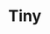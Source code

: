 # Tiny
<!DOCTYPE html>
<html>
    <head>
        <meta charset="utf-8">
        <title>New webpage</title>
    </head>
       <canvas id="mycanvas"></canvas> 
  <script src="https://cdn.jsdelivr.net/processing.js/1.4.8/processing.min.js"></script> 
<body>
<script>
var programCode=function(proccessingInstance){
with(proccessingInstance){
    size(400,400);
    frameRate(50);
var Time2=100;
var Health2=100;
var Grow=0;
var Time=100;
var monkey= {
    x:2,
    y:2};
 var KingRobot={
     x:2,
     y:2};
  var Boss={
      x:2,
      y:2};
  var Xpos=200;  
var Xneg = 0;
    var Health=100;
var drawMonkey=function(Monkey){
   fill(105, 89, 89);
    ellipse(340,340,100,100);
   fill(20, 18, 18);
fill(105,89,89);
rect(280,280,20,50);
fill(255, 0, 0);
ellipse(360,330,30,30);
ellipse(315,330,30,30);
};
var drawMini=function(Mini){
 fill(15, 14, 14);
 ellipse(150,250,107,100);
 fill(255, 0, 0);
 ellipse(125,250,30,30);
 ellipse(175,250,30,30);
 fill(23, 22, 22);
 rect(200,245,40,25);
fill(255, 0, 0);
 rect(240,100,20,150);
 fill(18, 17, 17);
 rect(240,230,20,40);
fill(235, 221, 221);
textSize(16);
 
};
var drawRobot2= function(King2) {
    background(255, 0, 0);
    fill(120, 111, 111);
    rect(100,75,200,250);
   fill(255, 0, 0);
    ellipse(150,150,30,30);
        ellipse(250,150,30,30);
rect(110,275,175,25);
fill(130, 120, 120);
rect(300,200,80,40);
fill(255, 0, 0);
rect(360,140,20,100);
fill(23, 21, 21);
rect(+340,+130,55,40);
fill(255, 0, 0);
triangle(340,130,360,150,340,170);
triangle(395,130,375,150,395,170);
fill(41, 37, 37);
rect(120,325,40,10);
rect(120,335,40,10);
rect(120,345,40,10);
rect(120,355,40,10);
rect(120,365,40,10);
rect(120,375,40,10);
rect(120,385,40,10);
rect(225,325,40,10);
rect(225,335,40,10);
rect(225,345,40,10);
rect(225,355,40,10);
rect(225,365,40,10);
rect(225,375,40,10);
rect(225,385,40,10);
fill(122, 112, 112);
rect(100,390,70,20);
rect(220,390,70,20);
fill(227, 211, 211);
fill(41, 38, 38);
textSize(10);
};

draw = function() {

background(255, 0, 0);
drawMonkey();
Xpos+=1;
Xneg+=-1;

fill(26, 24, 24);
text("The Tales of Tiny Robot",10,50,200,150);
  fill(135, 121, 121);
   rect(Xneg,0,200,400);
    rect(Xpos,0,200,400);
    textSize(40);

};
mouseClicked=function(){
draw= function() {
background(255, 0, 0);
drawMonkey();
fill(227, 209, 209);
ellipse(270,270,30,30);   
ellipse(250,250,30,30);
ellipse(200,200,150,100);
fill(33, 28, 28);
textSize(12);
text("Hello Adventurer! Welcome to the apocalypse!",160,180,100,60);
};
mouseClicked=function(){
draw= function() {
fill(227, 209,209);
ellipse(200,200,150,100);
fill(15, 13, 13);
text("Your task is to save us from this monster!",160,180,100,60);    
};

mouseClicked=function(){
draw= function() {
fill(227, 209,209);
ellipse(200,200,150,100);
fill(15, 13, 13);
text("good luck!",160,180,100,60);    
};
mouseClicked=function(){
draw= function() {
    background(255, 0, 0);
   fill(133, 123, 123);
    rect(150,150,100,50);
fill(31, 29, 29);
textSize(35);
text("PLAY",160,170,100,100);
};    
if(mouseX>=150&&mouseX<=250&&mouseY>=150&&mouseY<=200){
var drawRobot= function(King) {
    background(255, 0, 0);
    fill(120, 111, 111);
    rect(100,75,200,250);
   fill(255, 0, 0);
    ellipse(150,150,30,30);
        ellipse(250,150,30,30);
rect(110,275,175,25);
fill(130, 120, 120);
rect(300,200,80,40);
fill(255, 0, 0);
rect(360,140,20,100);
fill(23, 21, 21);
rect(340,130,55,40);
fill(255, 0, 0);
triangle(340,130,360,150,340,170);
triangle(395,130,375,150,395,170);
fill(41, 37, 37);
rect(120,325,40,10);
rect(120,335,40,10);
rect(120,345,40,10);
rect(120,355,40,10);
rect(120,365,40,10);
rect(120,375,40,10);
rect(120,385,40,10);
rect(225,325,40,10);
rect(225,335,40,10);
rect(225,345,40,10);
rect(225,355,40,10);
rect(225,365,40,10);
rect(225,375,40,10);
rect(225,385,40,10);
fill(122, 112, 112);
rect(100,390,70,20);
rect(220,390,70,20);
fill(227, 211, 211);
fill(41, 38, 38);
textSize(10);
};
draw= function() {
drawRobot();    
};

mouseClicked=function(){
draw= function() {
fill(232, 223, 223);
ellipse(75,70,15,15);
ellipse(85,80,15,15);
ellipse(70,40,115,50);
fill(41, 36, 36);
textSize(9);
text("I am the robot king! You can not defeat me!",15,35,100,100);    
};
mouseClicked=function(){
    draw= function() {
      
        background(255, 0, 0);
      drawRobot2();  
    textSize(14);
    fill(237, 223, 223);
    rect(150,20,100,50);
fill(33, 29, 29);
    text("Start Boss Battle",175,40,100,100);
    };

  if(mouseX<=250&&mouseX>=150&&mouseY<=70&&mouseY>=20){
draw= function() {
background(255,0,0);
Time+=-0.3;
fill(240, 221, 221);

if(Time<=0){
draw= function() {
 Grow+=2;   
fill(217, 174, 87);
ellipse(200,200, Grow+20, Grow+20);
fill(255, 119, 0);
ellipse(200,200,Grow,Grow);
fill(255, 0, 0);
ellipse(200,200,Grow-20,Grow-20);
fill(23, 20, 20);
textSize(25);
text("you lost! Try again next time!",50,200,400,200);
};

}
fill(255, 0, 0);
rect(150,20,100,50);

drawRobot2();
    fill(23, 21, 21);
    rect(125,25,150,33);
    rect(125,375,150,33);
    fill(227, 211, 211);
    rect(150,30,Health,28);
    rect(150,380,Time,28);
    if(Health<=0){
draw= function() {
background(255,0,0);
textSize(20);
fill(201, 197, 197);
ellipse(200,200,150,100);
ellipse(255,255,30,30);
ellipse(275,275,30,30);
drawMonkey();
fill(33, 32, 29);
text("very good!",150,200,300,200);

};    
}
if(Health<=0){
mouseClicked=function(){
draw= function() {
background(255,0,0);
fill(133,123,123);
rect(150,150,100,50);
fill(0, 0, 0);
text("Next battle",150,175,100,100);
mouseClicked=function(){
if(mouseX>150&&mouseX<250&&mouseY>150&&mouseY<200){
draw= function() {
background(255,0,0);
drawMini();
};}
mouseClicked=function(){
draw= function() {
background(255,0,0);
drawMini();
};    
mouseClicked=function(){
draw= function() {
background(255, 0, 0);
drawMini();
fill(23, 21, 21);
ellipse(100,130,280,100);
fill(232, 227, 227);
textSize(16);
 text("I am Darth Vadur your nephew's father's roomate's cousin's son. Die!",1,103,250,100);

};
mouseClicked=function(){
draw= function() {
background(255, 0, 0);
drawMini();
fill(133, 126, 126);
rect(150,50,100,40);
fill(5, 5, 5);
text("Start Next Battle",155,55,100,100);
};
mouseClicked=function(){
if(mouseX>=150&&mouseX<=250&&mouseY>=50&&mouseY<=90){
draw= function() {
background(255, 0, 0);
drawMini();
Time2+=-0.3;
fill(26, 24, 24);
rect(125,5,150,33);
rect(125,362,150,33);
fill(255, 0, 0);
rect(150,7.5,Health2,28);
rect(150,364.5,Time2,28);
if(Health2<=0){
draw= function() {
background(255, 0, 0);
drawMonkey();
fill(252, 252, 252);
ellipse(220,220,150,125);
fill(13, 12, 12);
text("Amazing! Only two more before the final boss!",167,180,100,100);
};    
}
if(Time2<=0){
draw= function() {
background(255, 0, 0);
drawMini();
Grow+=1;
fill(251, 255, 0);
ellipse(200,200,Grow+20,Grow+20);
fill(255, 119, 0);
ellipse(200,200,Grow,Grow);
fill(255, 0, 0);
ellipse(200,200,Grow-20,Grow-20);
fill(41, 38, 38);
text("You died due to emotional damage after you learned the evilest person to ever live is your nephew's father's roomate's cousin's son.Try again next time! (with some psychiatric support)",100,150,200,200);

};    
}
};

 mouseClicked=function(){
 Health2+=-5;
 };

}    
    
};

};

};
};

};
};


};
}
  
};
mouseClicked=function(){
Health+=-5;
};
  }
};};
}
};
};
};
};




}    
}

var canvas = document.getElementById("mycanvas"); 
  var processingInstance = new Processing(canvas, programCode); 
 
    </script>
        </body>

</html>
